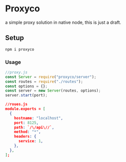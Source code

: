 # Proxyco

a simple proxy solution in native node, this is just a draft.

## Setup

```sh
npm i proxyco
```

### Usage

```js
//proxy.js
const Server = require("proxyco/server");
const routes = require("./routes");
const options = {};
const server = new Server(routes, options);
server.start(port);
```

```json
//roues.js
module.exports = [
  {
    hostname: "localhost",
    port: 8125,
    path: `/\/api\//`,
    method: "*",
    headers: {
      service: 1,
    },
  },
];
```
